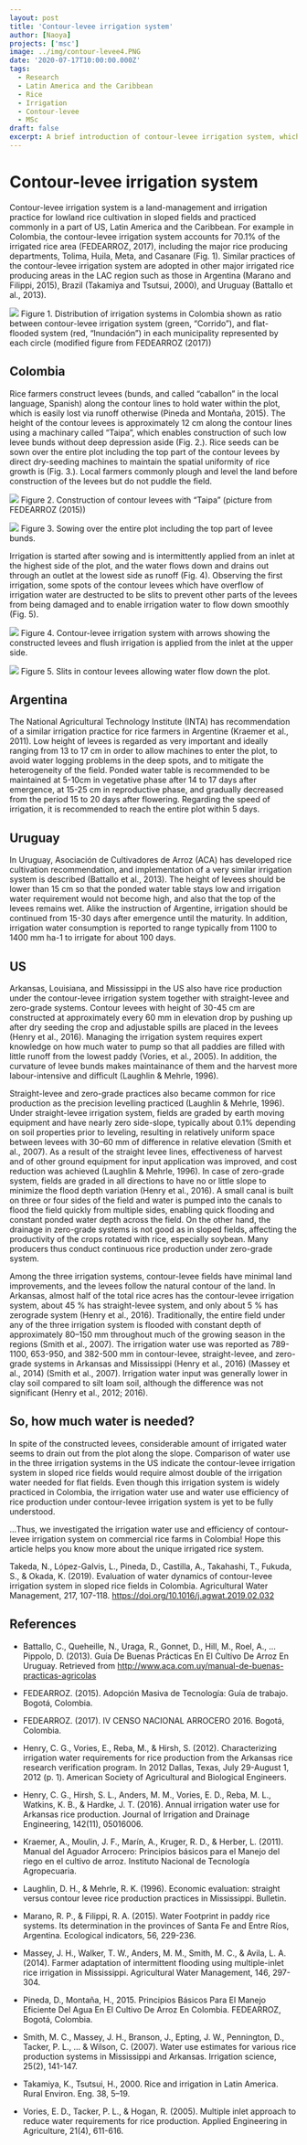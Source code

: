 ```yaml
---
layout: post
title: 'Contour-levee irrigation system'
author: [Naoya]
projects: ['msc']
image: ../img/contour-levee4.PNG
date: '2020-07-17T10:00:00.000Z'
tags:
  - Research
  - Latin America and the Caribbean
  - Rice
  - Irrigation
  - Contour-levee
  - MSc
draft: false
excerpt: A brief introduction of contour-levee irrigation system, which is a land-management and irrigation practice for lowland rice cultivation in sloped fields and practiced commonly in a part of US, Latin America and the Caribbean.
---
```


# Contour-levee irrigation system

Contour-levee irrigation system is a land-management and irrigation practice for lowland rice cultivation in sloped fields and practiced commonly in a part of US, Latin America and the Caribbean. For example in Colombia, the contour-levee irrigation system accounts for 70.1% of the irrigated rice area (FEDEARROZ, 2017), including the major rice producing departments, Tolima, Huila, Meta, and Casanare (Fig. 1). Similar practices of the contour-levee irrigation system are adopted in other major irrigated rice producing areas in the LAC region such as those in Argentina (Marano and Filippi, 2015), Brazil (Takamiya and Tsutsui, 2000), and Uruguay (Battallo et al., 2013).

![](../img/contour-levee1.PNG)
Figure 1. Distribution of irrigation systems in Colombia shown as ratio between contour-levee irrigation system (green, “Corrido”), and flat-flooded system (red, “Inundación”) in each municipality represented by each circle (modified figure from FEDEARROZ (2017))

## Colombia

Rice farmers construct levees (bunds, and called “caballon” in the local language, Spanish) along the contour lines to hold water within the plot, which is easily lost via runoff otherwise (Pineda and Montaña, 2015). The height of the contour levees is approximately 12 cm along the contour lines using a machinary called “Taipa”, which enables construction of such low levee bunds without deep depression aside (Fig. 2.). Rice seeds can be sown over the entire plot including the top part of the contour levees by direct dry-seeding machines to maintain the spatial uniformity of rice growth is (Fig. 3.). Local farmers commonly plough and level the land before construction of the levees but do not puddle the field.

![](../img/contour-levee2.PNG)
Figure 2. Construction of contour levees with “Taipa” (picture from FEDEARROZ (2015))

![](../img/contour-levee3.PNG)
Figure 3. Sowing over the entire plot including the top part of levee bunds.

Irrigation is started after sowing and is intermittently applied from an inlet at the highest side of the plot, and the water flows down and drains out through an outlet at the lowest side as runoff (Fig. 4). Observing the first irrigation, some spots of the contour levees which have overflow of irrigation water are destructed to be slits to prevent other parts of the levees from being damaged and to enable irrigation water to flow down smoothly (Fig. 5).

![](../img/contour-levee4.PNG)
Figure 4. Contour-levee irrigation system with arrows showing the constructed levees and flush irrigation is applied from the inlet at the upper side.

![](../img/contour-levee5.PNG)
Figure 5. Slits in contour levees allowing water flow down the plot.

## Argentina

The National Agricultural Technology Institute (INTA) has recommendation of a similar irrigation practice for rice farmers in Argentine (Kraemer et al., 2011). Low height of levees is regarded as very important and ideally ranging from 13 to 17 cm in order to allow machines to enter the plot, to avoid water logging problems in the deep spots, and to mitigate the heterogeneity of the field. Ponded water table is recommended to be maintained at 5-10cm in vegetative phase after 14 to 17 days after emergence, at 15-25 cm in reproductive phase, and gradually decreased from the period 15 to 20 days after flowering. Regarding the speed of irrigation, it is recommended to reach the entire plot within 5 days.

## Uruguay

In Uruguay, Asociación de Cultivadores de Arroz (ACA) has developed rice cultivation recommendation, and implementation of a very similar irrigation system is described (Battallo et al., 2013). The height of levees should be lower than 15 cm so that the ponded water table stays low and irrigation water requirement would not become high, and also that the top of the levees remains wet. Alike the instruction of Argentine, irrigation should be continued from 15-30 days after emergence until the maturity. In addition, irrigation water consumption is reported to range typically from 1100 to 1400 mm ha-1 to irrigate for about 100 days.

## US

Arkansas, Louisiana, and Mississippi in the US also have rice production under the contour-levee irrigation system together with straight-levee and zero-grade systems. Contour levees with height of 30-45 cm are constructed at approximately every 60 mm in elevation drop by pushing up after dry seeding the crop and adjustable spills are placed in the levees (Henry et al., 2016). Managing the irrigation system requires expert knowledge on how much water to pump so that all paddies are filled with little runoff from the lowest paddy (Vories, et al., 2005). In addition, the curvature of levee bunds makes maintainance of them and the harvest more labour-intensive and difficult (Laughlin & Mehrle, 1996).

Straight-levee and zero-grade practices also became common for rice production as the precision levelling practiced (Laughlin & Mehrle, 1996). Under straight-levee irrigation system, fields are graded by earth moving equipment and have nearly zero side-slope, typically about 0.1% depending on soil properties prior to leveling, resulting in relatively uniform space between levees with 30–60 mm of difference in relative elevation (Smith et al., 2007). As a result of the straight levee lines, effectiveness of harvest and of other ground equipment for input application was improved, and cost reduction was achieved (Laughlin & Mehrle, 1996). In case of zero-grade system, fields are graded in all directions to have no or little slope to minimize the flood depth variation (Henry et al., 2016). A small canal is built on three or four sides of the field and water is pumped into the canals to flood the field quickly from multiple sides, enabling quick flooding and constant ponded water depth across the field. On the other hand, the drainage in zero-grade systems is not good as in sloped fields, affecting the productivity of the crops rotated with rice, especially soybean. Many producers thus conduct continuous rice production under zero-grade system.

Among the three irrigation systems, contour-levee fields have minimal land improvements, and the levees follow the natural contour of the land. In Arkansas, almost half of the total rice acres has the contour-levee irrigation system, about 45 % has straight-levee system, and only about 5 % has zerograde system (Henry et al., 2016). Traditionally, the entire field under any of the three irrigation system is flooded with constant depth of approximately 80–150 mm throughout much of the growing season
in the regions (Smith et al., 2007). The irrigation water use was reported as 789-1100, 653-950, and 382-500 mm in contour-levee, straight-levee, and zero-grade systems in Arkansas and Mississippi (Henry et al., 2016) (Massey et al., 2014) (Smith et al., 2007). Irrigation water input was generally lower in clay soil compared to silt loam soil, although the difference was not significant (Henry et al., 2012; 2016).

## So, how much water is needed?

In spite of the constructed levees, considerable amount of irrigated water seems to drain out from the plot along the slope. Comparison of water use in the three irrigation systems in the US indicate the contour-levee irrigation system in sloped rice fields would require almost double of the irrigation water needed for flat fields. Even though this irrigation system is widely practiced in Colombia, the irrigation water use and water use efficiency of rice production under contour-levee irrigation system is yet to be fully understood.

...Thus, we investigated the irrigation water use and efficiency of contour-levee irrigation system on commercial rice farms in Colombia! Hope this article helps you know more about the unique irrigated rice system.

Takeda, N., López-Galvis, L., Pineda, D., Castilla, A., Takahashi, T., Fukuda, S., & Okada, K. (2019). Evaluation of water dynamics of contour-levee irrigation system in sloped rice fields in Colombia. Agricultural Water Management, 217, 107-118.
https://doi.org/10.1016/j.agwat.2019.02.032

## References

- Battallo, C., Queheille, N., Uraga, R., Gonnet, D., Hill, M., Roel, A., … Pippolo, D. (2013). Guía De Buenas Prácticas En El Cultivo De Arroz En Uruguay. Retrieved from http://www.aca.com.uy/manual-de-buenas-practicas-agricolas

- FEDEARROZ. (2015). Adopción Masiva de Tecnología: Guía de trabajo. Bogotá, Colombia.

- FEDEARROZ. (2017). Ⅳ CENSO NACIONAL ARROCERO 2016. Bogotá, Colombia.

- Henry, C. G., Vories, E., Reba, M., & Hirsh, S. (2012). Characterizing irrigation water requirements for rice production from the Arkansas rice research verification program. In 2012 Dallas, Texas, July 29-August 1, 2012 (p. 1). American Society of Agricultural and Biological Engineers.

- Henry, C. G., Hirsh, S. L., Anders, M. M., Vories, E. D., Reba, M. L., Watkins, K. B., & Hardke, J. T. (2016). Annual irrigation water use for Arkansas rice production. Journal of Irrigation and Drainage Engineering, 142(11), 05016006.

- Kraemer, A., Moulin, J. F., Marín, A., Kruger, R. D., & Herber, L. (2011). Manual del Aguador Arrocero: Principios básicos para el Manejo del riego en el cultivo de arroz. Instituto Nacional de Tecnología Agropecuaria.

- Laughlin, D. H., & Mehrle, R. K. (1996). Economic evaluation: straight versus contour levee rice production practices in Mississippi. Bulletin.

- Marano, R. P., & Filippi, R. A. (2015). Water Footprint in paddy rice systems. Its determination in the provinces of Santa Fe and Entre Ríos, Argentina. Ecological indicators, 56, 229-236.

- Massey, J. H., Walker, T. W., Anders, M. M., Smith, M. C., & Avila, L. A. (2014). Farmer adaptation of intermittent flooding using multiple-inlet rice irrigation in Mississippi. Agricultural Water Management, 146, 297-304.

- Pineda, D., Montaña, H., 2015. Principios Básicos Para El Manejo Eficiente Del Agua En El Cultivo De Arroz En Colombia. FEDEARROZ, Bogotá, Colombia.

- Smith, M. C., Massey, J. H., Branson, J., Epting, J. W., Pennington, D., Tacker, P. L., ... & Wilson, C. (2007). Water use estimates for various rice production systems in Mississippi and Arkansas. Irrigation science, 25(2), 141-147.

- Takamiya, K., Tsutsui, H., 2000. Rice and irrigation in Latin America. Rural Environ. Eng. 38, 5–19.

- Vories, E. D., Tacker, P. L., & Hogan, R. (2005). Multiple inlet approach to reduce water requirements for rice production. Applied Engineering in Agriculture, 21(4), 611-616.
